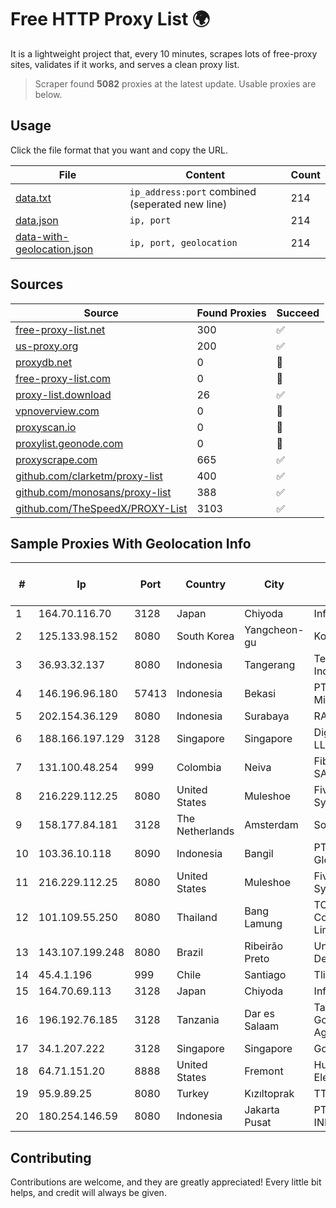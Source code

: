 
# Free HTTP Proxy List 🌍

It is a lightweight project that, every 10 minutes, scrapes lots of free-proxy sites, validates if it works, and serves a clean proxy list.


> Scraper found **5082** proxies at the latest update. Usable proxies are below.

## Usage

Click the file format that you want and copy the URL.


|File|Content|Count|
|----|-------|-----|
|[data.txt](https://raw.githubusercontent.com/themiralay/Proxy-List-World/master/data.txt)|`ip_address:port` combined (seperated new line)|214|
|[data.json](https://raw.githubusercontent.com/themiralay/Proxy-List-World/master/data.json)|`ip, port`|214|
|[data-with-geolocation.json](https://raw.githubusercontent.com/themiralay/Proxy-List-World/master/data-with-geolocation.json)|`ip, port, geolocation`|214|

## Sources

|Source|Found Proxies|Succeed|
|------|-------------|-------|
|[free-proxy-list.net](https://free-proxy-list.net)|300|✅|
|[us-proxy.org](https://www.us-proxy.org)|200|✅|
|[proxydb.net](http://proxydb.net)|0|🚫|
|[free-proxy-list.com](https://free-proxy-list.com/?page=&port=&type%5B%5D=http&type%5B%5D=https&up_time=0&search=Search)|0|🚫|
|[proxy-list.download](https://www.proxy-list.download/HTTP)|26|✅|
|[vpnoverview.com](https://vpnoverview.com/privacy/anonymous-browsing/free-proxy-servers)|0|🚫|
|[proxyscan.io](https://www.proxyscan.io)|0|🚫|
|[proxylist.geonode.com](https://proxylist.geonode.com/api/proxy-list?limit=300&page=1&sort_by=lastChecked&sort_type=desc&protocols=http,https)|0|🚫|
|[proxyscrape.com](https://api.proxyscrape.com/v2/?request=displayproxies&protocol=http&timeout=10000&country=all&ssl=all&anonymity=all)|665|✅|
|[github.com/clarketm/proxy-list](https://raw.githubusercontent.com/clarketm/proxy-list/master/proxy-list-raw.txt)|400|✅|
|[github.com/monosans/proxy-list](https://raw.githubusercontent.com/monosans/proxy-list/main/proxies/http.txt)|388|✅|
|[github.com/TheSpeedX/PROXY-List](https://raw.githubusercontent.com/TheSpeedX/PROXY-List/master/http.txt)|3103|✅|


## Sample Proxies With Geolocation Info

|#|Ip|Port|Country|City|Internet Service Provider|
|-|--|----|-------|----|-------------------------|
|1|164.70.116.70|3128|Japan|Chiyoda|InfoSphere|
|2|125.133.98.152|8080|South Korea|Yangcheon-gu|Korea Telecom|
|3|36.93.32.137|8080|Indonesia|Tangerang|Telekomunikasi Indonesia|
|4|146.196.96.180|57413|Indonesia|Bekasi|PT Maxindo Mitra Solusi|
|5|202.154.36.129|8080|Indonesia|Surabaya|RADNET-BDG|
|6|188.166.197.129|3128|Singapore|Singapore|DigitalOcean, LLC|
|7|131.100.48.254|999|Colombia|Neiva|Fibernet TV SAS|
|8|216.229.112.25|8080|United States|Muleshoe|Five Area Systems, LLC|
|9|158.177.84.181|3128|The Netherlands|Amsterdam|SoftLayer|
|10|103.36.10.118|8090|Indonesia|Bangil|PT Awinet Global Mandiri|
|11|216.229.112.25|8080|United States|Muleshoe|Five Area Systems, LLC|
|12|101.109.55.250|8080|Thailand|Bang Lamung|TOT Public Company Limited|
|13|143.107.199.248|8080|Brazil|Ribeirão Preto|Universidade De SAO Paulo|
|14|45.4.1.196|999|Chile|Santiago|Tlink SPA|
|15|164.70.69.113|3128|Japan|Chiyoda|InfoSphere|
|16|196.192.76.185|3128|Tanzania|Dar es Salaam|Tanzania e-Government Agency|
|17|34.1.207.222|3128|Singapore|Singapore|Google LLC|
|18|64.71.151.20|8888|United States|Fremont|Hurricane Electric LLC|
|19|95.9.89.25|8080|Turkey|Kızıltoprak|TTNet A.S.|
|20|180.254.146.59|8080|Indonesia|Jakarta Pusat|PT. TELKOM INDONESIA|



## Contributing

Contributions are welcome, and they are greatly appreciated! Every
little bit helps, and credit will always be given.

